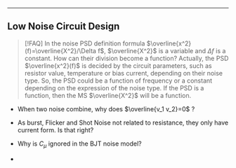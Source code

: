 
---
## Low Noise Circuit Design

> [!FAQ] In the noise PSD definition formula $\overline{x^2}(f)=\overline{X^2}/\Delta f$, $\overline{X^2}$ is a variable and $\Delta f$ is a constant. How can their division become a function?
> Actually, the PSD $\overline{x^2}(f)$ is decided by the circuit parameters, such as resistor value, temperature or bias current, depending on their noise type. So, the PSD could be a function of frequency or a constant depending on the expression of the noise type. If the PSD is a function, then the MS $\overline{X^2}$ will be a function.


+ When two noise combine, why does $\overline{v_1 v_2}=0$ ?


+ As burst, Flicker and Shot Noise not related to resistance, they only have current form. Is that right?

+ Why is $C_\mu$ ignored in the BJT noise model?

+ 
